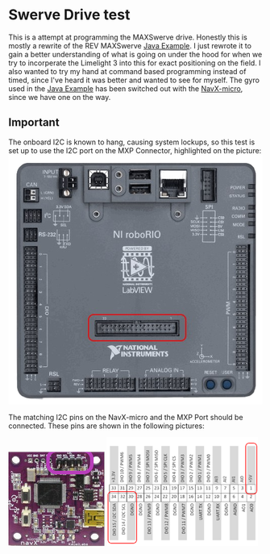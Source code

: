 # Swerve Drive test

This is a attempt at programming the MAXSwerve drive. Honestly this is mostly a
rewrite of the REV MAXSwerve [Java Example](https://github.com/REVrobotics/MAXSwerve-Java-Template).
I just rewrote it to gain a better understanding of what is going on under the hood
for when we try to incorperate the Limelight 3 into this for exact positioning on
the field. I also wanted to try my hand at command based programming instead of timed,
since I've heard it was better and wanted to see for myself. The gyro used in the
[Java Example](https://github.com/REVrobotics/MAXSwerve-Java-Template) has been
switched out with the [NavX-micro](https://www.andymark.com/products/navx2-micro-navigation-sensor?via=Z2lkOi8vYW5keW1hcmsvV29ya2FyZWE6Ok5hdmlnYXRpb246OlNlYXJjaFJlc3VsdHMvJTdCJTIyYnV0dG9uJTIyJTNBJTIyc2VhcmNoJTIyJTJDJTIycSUyMiUzQSUyMm5hdnglMjIlMkMlMjJ1dGY4JTIyJTNBJTIyJUUyJTlDJTkzJTIyJTdE),
since we have one on the way.

## Important
The onboard I2C is known to hang, causing system lockups, so this test is 
set up to use the I2C port on the MXP Connector, highlighted on the picture:
![Picture of a RoboRIO with the MXP Port circled](./misc/RoboRIO_MXPPort.png)

The matching I2C pins on the NavX-micro and the MXP Port should be connected.
These pins are shown in the following pictures:

![Picture of a NavX-micro with the I2C pins circled](./misc/navx-i2c.png)
![The RoboRIO MXP Port pinout with the I2C pins circled](./misc/MXPPort_Pinout.png)